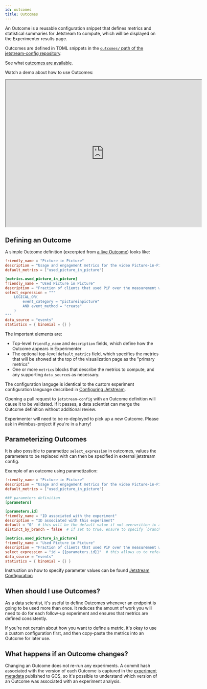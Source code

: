 ```yaml
---
id: outcomes
title: Outcomes
---
```


An Outcome is a reusable configuration snippet
that defines metrics and statistical summaries for Jetstream to compute,
which will be displayed on the Experimenter results page.

Outcomes are defined in TOML snippets in the [`outcomes/` path of the jetstream-config repository](https://github.com/mozilla/jetstream-config/tree/main/outcomes).

See what [outcomes are available](https://mozilla.github.io/jetstream-config/outcomes/firefox_desktop/firefox_suggest/).

Watch a demo about how to use Outcomes:

<iframe src="https://drive.google.com/file/d/10pHG1S8ucpVBlNgCq2CIR5lXPLdJQfwm/preview" width="640" height="480"></iframe>

## Defining an Outcome

A simple Outcome definition (excerpted from [a live Outcome](https://github.com/mozilla/jetstream-config/blob/main/outcomes/firefox_desktop/picture_in_picture.toml)) looks like:

```toml
friendly_name = "Picture in Picture"
description = "Usage and engagement metrics for the video Picture-in-Picture feature."
default_metrics = ["used_picture_in_picture"]

[metrics.used_picture_in_picture]
friendly_name = "Used Picture in Picture"
description = "Fraction of clients that used PiP over the measurement window"
select_expression = """
    LOGICAL_OR(
        event_category = "pictureinpicture"
        AND event_method = "create"
    )
"""
data_source = "events"
statistics = { binomial = {} }
```

The important elements are:

* Top-level `friendly_name` and `description` fields, which define how the Outcome appears in Experimenter
* The optional top-level `default_metrics` field, which specifies the metrics that will be showed at the top of the visualization page as the "primary metrics"
* One or more `metrics` blocks that describe the metrics to compute, and any supporting `data_source`s as necessary.

The configuration languge is identical to the custom experiment configuration language described in [Configuring Jetstream].

Opening a pull request to `jetstream-config` with an Outcome definition will cause it to be validated.
If it passes, a data scientist can merge the Outcome definition without additional review.

Experimenter will need to be re-deployed to pick up a new Outcome. Please ask in #nimbus-project if you're in a hurry!

[Configuring Jetstream]: jetstream/configuration.md

## Parameterizing Outcomes

It is also possible to parametize `select_expression` in outcomes, values the parameters to be replaced with can then be specified in external jetstream config.

Example of an outcome using parametization:

```toml
friendly_name = "Picture in Picture"
description = "Usage and engagement metrics for the video Picture-in-Picture feature."
default_metrics = ["used_picture_in_picture"]

### parameters definition
[parameters]

[parameters.id]
friendly_name = "ID associated with the experiment"
description = "ID associated with this experiment"
default = "0"  # this will be the default value if not overwritten in an external config
distinct_by_branch = false  # if set to true, ensure to specify `branch_name` for each parameter

[metrics.used_picture_in_picture]
friendly_name = "Used Picture in Picture"
description = "Fraction of clients that used PiP over the measurement window"
select_expression = "id = {{parameters.id}}"  # this allows us to reference defined parameters here
data_source = "events"
statistics = { binomial = {} }
```

Instruction on how to specify parameter values can be found [Jetstream Configuration](configuration.md#overwriting-outcomes-parameters)


## When should I use Outcomes?

As a data scientist, it's useful to define Outcomes whenever an endpoint is going to be used more than once.
It reduces the amount of work you will need to do for each follow-up experiment and ensures that metrics are defined consistently.

If you're not certain about how you want to define a metric, it's okay to use a custom configuration first,
and then copy-paste the metrics into an Outcome for later use.

## What happens if an Outcome changes?

Changing an Outcome does not re-run any experiments.
A commit hash associated with the version of each Outcome is captured in the [experiment metadata](jetstream/data-products.md) published to GCS,
so it's possible to understand which version of an Outcome was associated with an experiment analysis.

